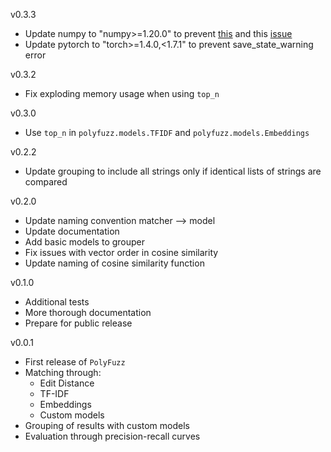 v0.3.3  
- Update numpy to "numpy>=1.20.0" to prevent [this](https://github.com/MaartenGr/PolyFuzz/issues/23) and this [issue](https://github.com/MaartenGr/PolyFuzz/issues/21)
- Update pytorch to "torch>=1.4.0,<1.7.1" to prevent save_state_warning error   

v0.3.2  
- Fix exploding memory usage when using `top_n`   

v0.3.0  
- Use `top_n` in `polyfuzz.models.TFIDF` and `polyfuzz.models.Embeddings`   

v0.2.2  
- Update grouping to include all strings only if identical lists of strings are compared  

v0.2.0  
- Update naming convention matcher --> model  
- Update documentation  
- Add basic models to grouper  
- Fix issues with vector order in cosine similarity  
- Update naming of cosine similarity function  

v0.1.0  
- Additional tests  
- More thorough documentation  
- Prepare for public release  

v0.0.1  
- First release of `PolyFuzz`
- Matching through:
    - Edit Distance
    - TF-IDF
    - Embeddings
    - Custom models
- Grouping of results with custom models
- Evaluation through precision-recall curves

